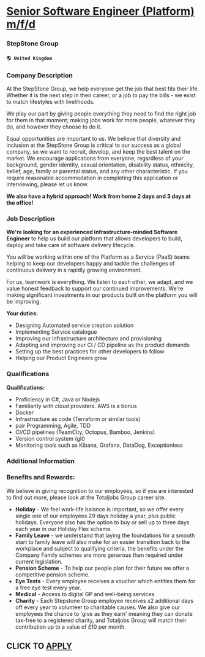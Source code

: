 # [Senior Software Engineer (Platform) m/f/d](https://www.remotewlb.com/apply/senior-software-engineer-platform-m-f-d-55435)  
### StepStone Group  
#### `🌎 United Kingdom`  

### Company Description

At the StepStone Group, we help everyone get the job that best fits their life. Whether it is the next step in their career, or a job to pay the bills - we exist to match lifestyles with livelihoods.

We play our part by giving people everything they need to find the right job for them in that moment; making jobs work for more people, whatever they do, and however they choose to do it.

Equal opportunities are important to us. We believe that diversity and inclusion at the StepStone Group is critical to our success as a global company, so we want to recruit, develop, and keep the best talent on the market. We encourage applications from everyone, regardless of your background, gender identity, sexual orientation, disability status, ethnicity, belief, age, family or parental status, and any other characteristic. If you require reasonable accommodation in completing this application or interviewing, please let us know.

**We also have a hybrid approach! Work from home 2 days and 3 days at the office!**

### Job Description

 **We're looking for an experienced infrastructure-minded Software Engineer** to help us build our platform that allows developers to build, deploy and take care of software delivery lifecycle.

You will be working within one of the Platform as a Service (PaaS) teams helping to keep our developers happy and tackle the challenges of continuous delivery in a rapidly growing environment.

For us, teamwork is everything. We listen to each other, we adapt, and we value honest feedback to support our continued improvements. We're making significant investments in our products built on the platform you will be improving.

 **Your duties:**

  * Designing Automated service creation solution 
  * Implementing Service catalogue 
  * Improving our infrastructure architecture and provisioning 
  * Adapting and improving our CI / CD pipeline as the product demands 
  * Setting up the best practices for other developers to follow 
  * Helping our Product Engineers grow

### Qualifications

 **Qualifications:**

  * Proficiency in C#, Java or Nodejs 
  * Familiarity with cloud providers. AWS is a bonus
  * Docker 
  * Infrastructure as code (Terraform or similar tools) 
  * pair Programming, Agile, TDD 
  * CI/CD pipelines (TeamCity, Octopus, Bamboo, Jenkins) 
  * Version control system (git) 
  * Monitoring tools such as Kibana, Grafana, DataDog, Exceptionless 

### Additional Information

### Benefits and Rewards:

We believe in giving recognition to our employees, so if you are interested to find out more, please look at the Totaljobs Group career site.

  * **Holiday** \- We feel work-life balance is important, so we offer every single one of our employees 29 days holiday a year, plus public holidays. Everyone also has the option to buy or sell up to three days each year in our Holiday Flex scheme. 
  * **Family Leave** \- we understand that laying the foundations for a smooth start to family leave will also make for an easier transition back to the workplace and subject to qualifying criteria, the benefits under the Company Family schemes are more generous than required under current legislation.
  * **Pension Scheme** \- To help our people plan for their future we offer a competitive pension scheme.
  * **Eye Tests** \- Every employee receives a voucher which entitles them for a free eye test every year.
  * **Medical** \- Access to digital GP and well-being services.
  * **Charity** \- Each Stepstone Group employee receives x2 additional days off every year to volunteer to charitable causes. We also give our employees the chance to 'give as they earn' meaning they can donate tax-free to a registered charity, and Totaljobs Group will match their contribution up to a value of £10 per month. 

  
## CLICK TO [APPLY](https://www.remotewlb.com/apply/senior-software-engineer-platform-m-f-d-55435)

